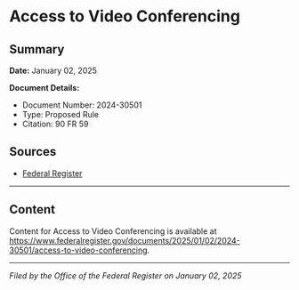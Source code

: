 # Access to Video Conferencing

## Summary

**Date:** January 02, 2025

**Document Details:**
- Document Number: 2024-30501
- Type: Proposed Rule
- Citation: 90 FR 59

## Sources
- [Federal Register](https://www.federalregister.gov/documents/2025/01/02/2024-30501/access-to-video-conferencing)

---

## Content

Content for Access to Video Conferencing is available at https://www.federalregister.gov/documents/2025/01/02/2024-30501/access-to-video-conferencing.

---

*Filed by the Office of the Federal Register on January 02, 2025*
